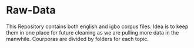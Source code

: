 # Raw-Data
This Repository contains both english and igbo corpus files. Idea is to keep them in one place for future cleaning as we are pulling more data in the manwhile. Courporas are divided by folders for each topic.

